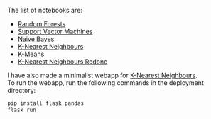 The list of notebooks are:
- [Random Forests](https://github.com/Chi-EEE/Data_Science-Project/tree/main/Notebooks/Random-Forests)
- [Support Vector Machines](https://github.com/Chi-EEE/Data_Science-Project/tree/main/Notebooks/Support-Vector-Machine)
- [Naive Bayes](https://github.com/Chi-EEE/Data_Science-Project/tree/main/Notebooks/Na%C3%AFve-Bayes-Classifier)
- [K-Nearest Neighbours](https://github.com/Chi-EEE/Data_Science-Project/tree/main/Notebooks/K-Nearest-Neighbour)
- [K-Means](https://github.com/Chi-EEE/Data_Science-Project/tree/main/Notebooks/K-Means)
- [K-Nearest Neighbours Redone](https://github.com/Chi-EEE/Data_Science-Project/tree/main/Notebooks/K-Nearest-Neighbour-Two)

I have also made a minimalist webapp for [K-Nearest Neighbours](https://github.com/Chi-EEE/Data_Science-Project/tree/main/Notebooks/K-Nearest-Neighbour/deployment).  
To run the webapp, run the following commands in the deployment directory:
```bash
pip install flask pandas
flask run
```